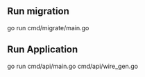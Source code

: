 ## Run migration 
go run cmd/migrate/main.go

## Run Application 
go run cmd/api/main.go cmd/api/wire_gen.go